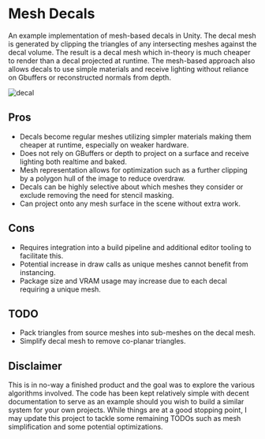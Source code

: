 # Mesh Decals
 An example implementation of mesh-based decals in Unity.
 The decal mesh is generated by clipping the triangles of any intersecting meshes against the decal volume. The result is a decal mesh which in-theory is much cheaper to render than a decal projected at runtime. The mesh-based approach also allows decals to use simple materials and receive lighting without reliance on Gbuffers or reconstructed normals from depth.
 
 ![decal](https://user-images.githubusercontent.com/4340480/232976334-1b8e3400-19d3-4f06-b628-84ed2dba448b.png)
 
## Pros
- Decals become regular meshes utilizing simpler materials making them cheaper at runtime, especially on weaker hardware.
- Does not rely on GBuffers or depth to project on a surface and receive lighting both realtime and baked.
- Mesh representation allows for optimization such as a further clipping by a polygon hull of the image to reduce overdraw.
- Decals can be highly selective about which meshes they consider or exclude removing the need for stencil masking.
- Can project onto any mesh surface in the scene without extra work.

## Cons
- Requires integration into a build pipeline and additional editor tooling to facilitate this.
- Potential increase in draw calls as unique meshes cannot benefit from instancing.
- Package size and VRAM usage may increase due to each decal requiring a unique mesh.
 
## TODO
- Pack triangles from source meshes into sub-meshes on the decal mesh.
- Simplify decal mesh to remove co-planar triangles.
 
 ## Disclaimer
 This is in no-way a finished product and the goal was to explore the various algorithms involved. The code has been kept relatively simple with decent documentation to serve as an example should you wish to build a similar system for your own projects. While things are at a good stopping point, I may update this project to tackle some remaining TODOs such as mesh simplification and some potential optimizations.
